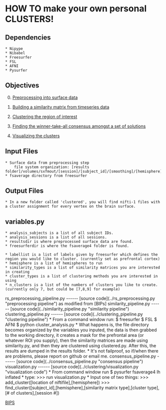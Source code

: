 HOW TO make your own personal CLUSTERS!
======

Dependencies
------
	* Nipype
    * Nibabel
    * Freesurfer
    * FSL
    * AFNI
    * Pysurfer

Objectives
------
0) [Preprocessing into surface data](#preprocessing)

1) [Building a similarity matrix from timeseries data](#similarity)

2) [Clustering the region of interest](#clustering)

3) [Finding the winner-take-all consensus amongst a set of solutions](#consensus)

2) [Visualizing the clusters](#visualization)


Input Files
------
	* Surface data from preprocessing step
        file system organization: [results folder]/volumes/sxfmout/[session]/[subject_id]/[smoothing]/[hemisphere]/[file]
    * fsaverage directory from freesurfer

Output Files
------
    * In a new folder called 'clustered', you will find nifti-1 files with a cluster assignment for every vertex on the brain surface.

variables.py
------
    * analysis_subjects is a list of all subject IDs.
    * analysis_sessions is a list of all sessions.
    * resultsdir is where preprocessed surface data are found.
    * freesurferdir is where the fsaverage4 folder is found.

    * labellist is a list of labels given by freesurfer which defines the region you would like to cluster. (currently set as prefrontal cortex)
    * hemisphere is a list of hemispheres to run
    * similarity_types is a list of similarity matrices you are interested in creating
    * cluster_types is a list of clustering methods you are interested in using
    * n_clusters is a list of the numbers of clusters you like to create. (currently only 7, but could be [7,8,9] for example)

<a name="preprocessing"/>
rs_preprocessing_pipeline.py
------
[source code](../rs_preprocessing.py "preprocessing pipeline") as modified from [BIPs]

<a name="similarity"/>
similarity_pipeline.py
------
[source code](../similarity_pipeline.py "similarity pipeline")

<a name="clustering"/>
clustering_pipeline.py
------
[source code](../clustering_pipeline.py "clustering pipeline")
    * From a command window run: 
        $ freesurfer        
        $ FSL
        $ AFNI
        $ python cluster_analysis.py
    * What happens is, the file directory becomes organized by the variables you inputed, 
      the data is then grabbed to the working directory, 
      it creates a mask for the prefrontal area (or whatever ROI you supply), 
      then the similarity matrices are made using similarity.py, 
      and then they are clustered using clustered.py. 
      After this, the results are dumped in the results folder.
    * It's not failproof, so if/when there are problems, please report on github or email me.

<a name="consensus"/>
consensus_pipeline.py
------
[source code](../consensus_pipeline.py "consensus pipeline")


<a name="visualization"/>
visualization.py
------
[source code](../clustering/visualization.py "visualization code")
    * From command window run 
        $ pysurfer fsaverage4 lh inflated
    * type: 
        >>> run visualization.py
    * Input one of two things:
        >>> add_cluster([location of niftifile],[hemisphere])
        >>> find_cluster([subject_id],[hemisphere],[similarity matrix type],[cluster type],[# of clusters],[session #])

[BIPS](https://github.com/INCF/BrainImagingPipelines/blob/master/bips/workflows/gablab/wips/scripts/base.py)
